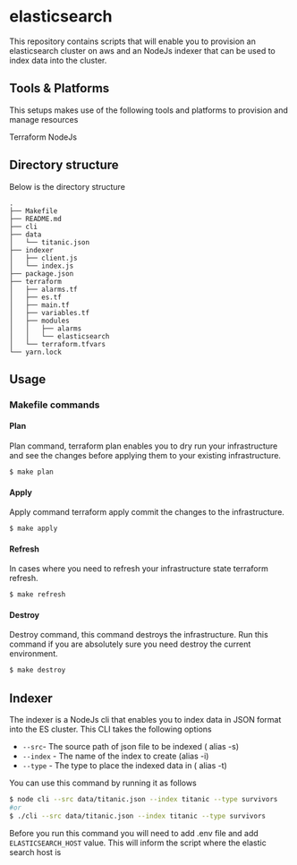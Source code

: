 # elasticsearch

This repository contains scripts that will enable you to provision an elasticsearch cluster on aws and an NodeJs indexer that can be used to index data into the cluster.

## Tools & Platforms

This setups makes use of the following tools and platforms to provision and manage resources

Terraform
NodeJs

## Directory structure

Below is the directory structure

```
.
├── Makefile
├── README.md
├── cli
├── data
│   └── titanic.json
├── indexer
│   ├── client.js
│   └── index.js
├── package.json
├── terraform
│   ├── alarms.tf
│   ├── es.tf
│   ├── main.tf
│   ├── variables.tf
│   ├── modules
│   │   ├── alarms
│   │   └── elasticsearch
│   └── terraform.tfvars
└── yarn.lock

```

## Usage

### Makefile commands

#### Plan

Plan command, terraform plan enables you to dry run your infrastructure and see the changes before applying them to your existing infrastructure.

```bash
$ make plan
```

#### Apply

Apply command terraform apply commit the changes to the infrastructure.

```bash
$ make apply
```

#### Refresh

In cases where you need to refresh your infrastructure state terraform refresh.

```bash
$ make refresh
```

#### Destroy

Destroy command, this command destroys the infrastructure. Run this command if you are absolutely sure you need destroy the current environment.

```bash
$ make destroy
```

## Indexer

The indexer is a NodeJs cli that enables you to index data in JSON format into the ES cluster. This CLI takes the following options

- `--src`- The source path of json file to be indexed ( alias -s)
- `--index` - The name of the index to create (alias -i)
- `--type` - The type to place the indexed data in ( alias -t)

You can use this command by running it as follows

```bash
$ node cli --src data/titanic.json --index titanic --type survivors
#or
$ ./cli --src data/titanic.json --index titanic --type survivors
```

Before you run this command you will need to add .env file and add `ELASTICSEARCH_HOST` value. This will inform the script where the elastic search host is
